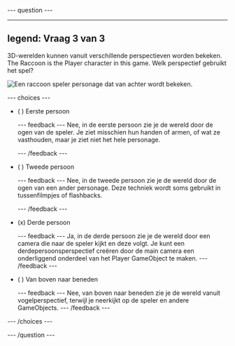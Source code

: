
--- question ---

---
legend: Vraag 3 van 3
---

3D-werelden kunnen vanuit verschillende perspectieven worden bekeken. The Raccoon is the Player character in this game. Welk perspectief gebruikt het spel?

![Een raccoon speler personage dat van achter wordt bekeken.](images/perspective-view.png)

--- choices ---

- ( ) Eerste persoon


  --- feedback --- Nee, in de eerste persoon zie je de wereld door de ogen van de speler. Je ziet misschien hun handen of armen, of wat ze vasthouden, maar je ziet niet het hele personage.

  --- /feedback ---

- ( ) Tweede persoon


  --- feedback --- Nee, in de tweede persoon zie je de wereld door de ogen van een ander personage. Deze techniek wordt soms gebruikt in tussenfilmpjes of flashbacks.

  --- /feedback ---

- (x) Derde persoon


  --- feedback --- Ja, in de derde persoon zie je de wereld door een camera die naar de speler kijkt en deze volgt. Je kunt een derdepersoonsperspectief creëren door de main camera een onderliggend onderdeel van het Player GameObject te maken. --- /feedback ---

- ( ) Van boven naar beneden

  --- feedback --- Nee, van boven naar beneden zie je de wereld vanuit vogelperspectief, terwijl je neerkijkt op de speler en andere GameObjects. --- /feedback ---

--- /choices ---

--- /question ---
